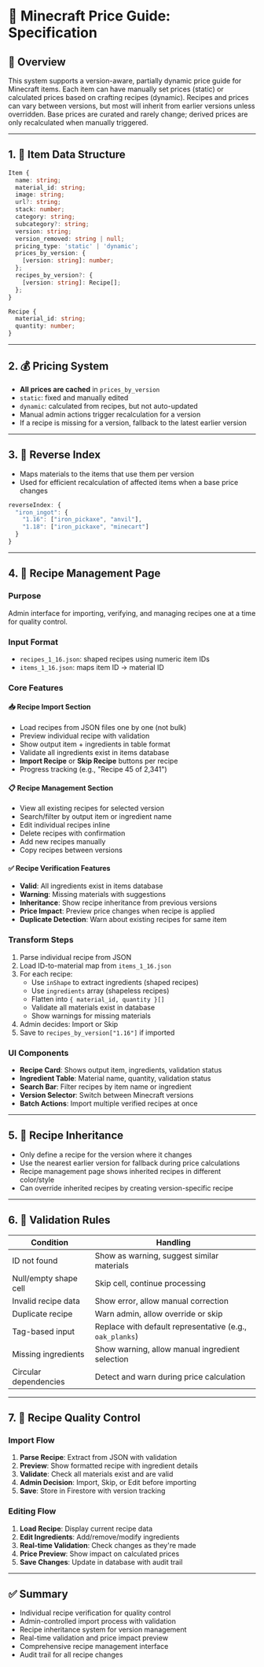 # 🧾 Minecraft Price Guide: Specification

## 📌 Overview

This system supports a version-aware, partially dynamic price guide for Minecraft items. Each item can have manually set prices (static) or calculated prices based on crafting recipes (dynamic). Recipes and prices can vary between versions, but most will inherit from earlier versions unless overridden. Base prices are curated and rarely change; derived prices are only recalculated when manually triggered.

---

## 1. 🧱 Item Data Structure

```ts
Item {
  name: string;
  material_id: string;
  image: string;
  url?: string;
  stack: number;
  category: string;
  subcategory?: string;
  version: string;
  version_removed: string | null;
  pricing_type: 'static' | 'dynamic';
  prices_by_version: {
    [version: string]: number;
  };
  recipes_by_version?: {
    [version: string]: Recipe[];
  };
}

Recipe {
  material_id: string;
  quantity: number;
}
```

---

## 2. 💰 Pricing System

-   **All prices are cached** in `prices_by_version`
-   `static`: fixed and manually edited
-   `dynamic`: calculated from recipes, but not auto-updated
-   Manual admin actions trigger recalculation for a version
-   If a recipe is missing for a version, fallback to the latest earlier version

---

## 3. 🔁 Reverse Index

-   Maps materials to the items that use them per version
-   Used for efficient recalculation of affected items when a base price changes

```ts
reverseIndex: {
  "iron_ingot": {
    "1.16": ["iron_pickaxe", "anvil"],
    "1.18": ["iron_pickaxe", "minecart"]
  }
}
```

---

## 4. 🔄 Recipe Management Page

### Purpose

Admin interface for importing, verifying, and managing recipes one at a time for quality control.

### Input Format

-   `recipes_1_16.json`: shaped recipes using numeric item IDs
-   `items_1_16.json`: maps item ID → material ID

### Core Features

#### 📥 Recipe Import Section

-   Load recipes from JSON files one by one (not bulk)
-   Preview individual recipe with validation
-   Show output item + ingredients in table format
-   Validate all ingredients exist in items database
-   **Import Recipe** or **Skip Recipe** buttons per recipe
-   Progress tracking (e.g., "Recipe 45 of 2,341")

#### 📋 Recipe Management Section

-   View all existing recipes for selected version
-   Search/filter by output item or ingredient name
-   Edit individual recipes inline
-   Delete recipes with confirmation
-   Add new recipes manually
-   Copy recipes between versions

#### ✅ Recipe Verification Features

-   **Valid**: All ingredients exist in items database
-   **Warning**: Missing materials with suggestions
-   **Inheritance**: Show recipe inheritance from previous versions
-   **Price Impact**: Preview price changes when recipe is applied
-   **Duplicate Detection**: Warn about existing recipes for same item

### Transform Steps

1. Parse individual recipe from JSON
2. Load ID-to-material map from `items_1_16.json`
3. For each recipe:
    - Use `inShape` to extract ingredients (shaped recipes)
    - Use `ingredients` array (shapeless recipes)
    - Flatten into `{ material_id, quantity }[]`
    - Validate all materials exist in database
    - Show warnings for missing materials
4. Admin decides: Import or Skip
5. Save to `recipes_by_version["1.16"]` if imported

### UI Components

-   **Recipe Card**: Shows output item, ingredients, validation status
-   **Ingredient Table**: Material name, quantity, validation status
-   **Search Bar**: Filter recipes by item name or ingredient
-   **Version Selector**: Switch between Minecraft versions
-   **Batch Actions**: Import multiple verified recipes at once

---

## 5. 🧠 Recipe Inheritance

-   Only define a recipe for the version where it changes
-   Use the nearest earlier version for fallback during price calculations
-   Recipe management page shows inherited recipes in different color/style
-   Can override inherited recipes by creating version-specific recipe

---

## 6. 🧪 Validation Rules

| Condition             | Handling                                                 |
| --------------------- | -------------------------------------------------------- |
| ID not found          | Show as warning, suggest similar materials               |
| Null/empty shape cell | Skip cell, continue processing                           |
| Invalid recipe data   | Show error, allow manual correction                      |
| Duplicate recipe      | Warn admin, allow override or skip                       |
| Tag-based input       | Replace with default representative (e.g., `oak_planks`) |
| Missing ingredients   | Show warning, allow manual ingredient selection          |
| Circular dependencies | Detect and warn during price calculation                 |

---

## 7. 🎯 Recipe Quality Control

### Import Flow

1. **Parse Recipe**: Extract from JSON with validation
2. **Preview**: Show formatted recipe with ingredient details
3. **Validate**: Check all materials exist and are valid
4. **Admin Decision**: Import, Skip, or Edit before importing
5. **Save**: Store in Firestore with version tracking

### Editing Flow

1. **Load Recipe**: Display current recipe data
2. **Edit Ingredients**: Add/remove/modify ingredients
3. **Real-time Validation**: Check changes as they're made
4. **Price Preview**: Show impact on calculated prices
5. **Save Changes**: Update in database with audit trail

---

## ✅ Summary

-   Individual recipe verification for quality control
-   Admin-controlled import process with validation
-   Recipe inheritance system for version management
-   Real-time validation and price impact preview
-   Comprehensive recipe management interface
-   Audit trail for all recipe changes
